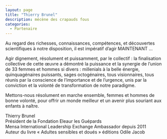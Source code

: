 ```yaml
---
layout: page
title: "Thierry Brunel"
description: mécène des crapauds fous
categories:
  - Partenaire
---
```

Au regard des richesses, connaissances, compétences, et découvertes scientifiques à notre disposition, il est impératif d’agir MAINTENANT … 

Agir dignement, résolument et puissamment, par le collectif : la finalisation collective de cette œuvre a démontré la puissance et la synergie de l’union de 33 femmes et hommes si divers : millenials à la belle énergie, quinquagénaires puissants, sages octogénaires, tous visionnaires, tous réunis par la conscience de l’importance et de l’urgence, unis par la conviction et la volonté de transformation de notre paradigme. 

Mettons-nous résolument en marche ensemble, femmes et hommes de bonne volonté, pour offrir un monde meilleur et un avenir plus souriant aux enfants à naître. 

Thierry Brunel  
Président de la Fondation Eleaur les Guépards  
Mensa International Leadership Exchange Ambassador depuis 2011  
Auteur du livre « Adultes sensibles et doués » éditions Odile Jacob
